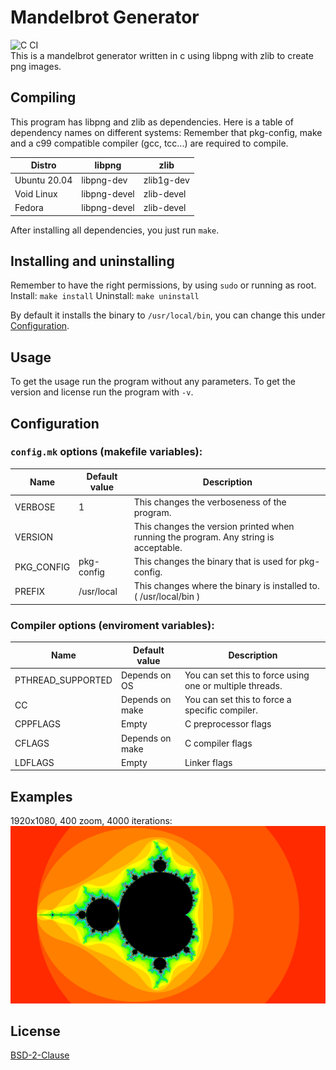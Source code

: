 # Mandelbrot Generator
![C CI](https://github.com/Dko1905/mandelbrot/workflows/C%20CI/badge.svg)<br/>
This is a mandelbrot generator written in c using libpng with zlib to create png images.

## Compiling
This program has libpng and zlib as dependencies. Here is a table of dependency names on different systems:
Remember that pkg-config, make and a c99 compatible compiler (gcc, tcc...) are required to compile.

| Distro       | libpng       | zlib       |
|--------------|--------------|------------|
| Ubuntu 20.04 | libpng-dev   | zlib1g-dev |
| Void Linux   | libpng-devel | zlib-devel |
| Fedora       | libpng-devel | zlib-devel |

After installing all dependencies, you just run `make`.

## Installing and uninstalling
Remember to have the right permissions, by using `sudo` or running as root.
Install: `make install`
Uninstall: `make uninstall`

By default it installs the binary to `/usr/local/bin`, you can change this under [Configuration](#Configuration).

## Usage
To get the usage run the program without any parameters.
To get the version and license run the program with `-v`.

## Configuration
### `config.mk` options (makefile variables):
| Name       | Default value | Description                                                                          |
|------------|---------------|--------------------------------------------------------------------------------------|
| VERBOSE    | 1             | This changes the verboseness of the program.                                         |
| VERSION    | <version>     | This changes the version printed when running the program. Any string is acceptable. |
| PKG\_CONFIG| pkg-config    | This changes the binary that is used for pkg-config.                                 |
| PREFIX     | /usr/local    | This changes where the binary is installed to. ( /usr/local/bin )                    |
### Compiler options (enviroment variables):
| Name              | Default value   | Description                                              |
|-------------------|-----------------|----------------------------------------------------------|
| PTHREAD_SUPPORTED | Depends on OS   | You can set this to force using one or multiple threads. |
| CC                | Depends on make | You can set this to force a specific compiler.           |
| CPPFLAGS          | Empty           | C preprocessor flags                                     |
| CFLAGS            | Depends on make | C compiler flags                                         |
| LDFLAGS           | Empty           | Linker flags                                             |

## Examples
1920x1080, 400 zoom, 4000 iterations: <br/>
![image of mandelbrot](doc_image.png)

## License
[BSD-2-Clause](LICENSE)
